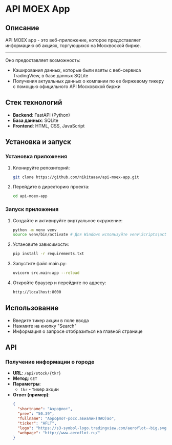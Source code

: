 # API MOEX App

## Описание

API MOEX app - это веб-приложение, которое предоставляет информацию об акциях, торгующихся на Москвоской бирже.

---

Оно предоставляет возможность:

- Кэширования данных, которые были взяты с веб-сервиса TradingView, в базе данных SQLite
- Получения актуальных данных о компании по ее биржевому тикеру с помощью официльного API Московской биржи

## Стек технологий

- **Backend**: FastAPI (Python)
- **База данных**: SQLite
- **Frontend**: HTML, CSS, JavaScript

## Установка и запуск

### Установка приложения

1. Клонируйте репозиторий:
    
    ```sh
    git clone https://github.com/nikitaaav/api-moex-app.git
   ```

2. Перейдите в директорию проекта:

   ```sh
   cd api-moex-app
   ```

### Запуск приложения

1. Создайте и активируйте виртуальное окружение:

   ```sh
   python -m venv venv
   source venv/bin/activate # Для Windows используйте venv\Scripts\activate
   ```

2. Установите зависимости:

   ```sh
   pip install -r requirements.txt
   ```

3. Запустите файл main.py:

   ```sh
   uvicorn src.main:app --reload
   ```

4. Откройте браузер и перейдите по адресу:

   ```sh
   http://localhost:8000
   ```

## Использование

- Введите тикер акции в поле ввода
- Нажмите на кнопку "Search"
- Информация о запросе отобразиться на главной странице

## API

### Получение информации о городе

- **URL**: `/api/stock/{tkr}`
- **Метод**: `GET`
- **Параметры**:
  - `tkr` - тикер акции
- **Ответ (пример)**:
  ```json
  {
    "shortname": "Аэрофлот",
    "prev": "50.39",
    "fullname": "Аэрофлот-росс.авиалин(ПАО)ао",
    "ticker": "AFLT",
    "logo": "https://s3-symbol-logo.tradingview.com/aeroflot--big.svg",
    "webpage": "http://www.aeroflot.ru/"
  }
  ```
